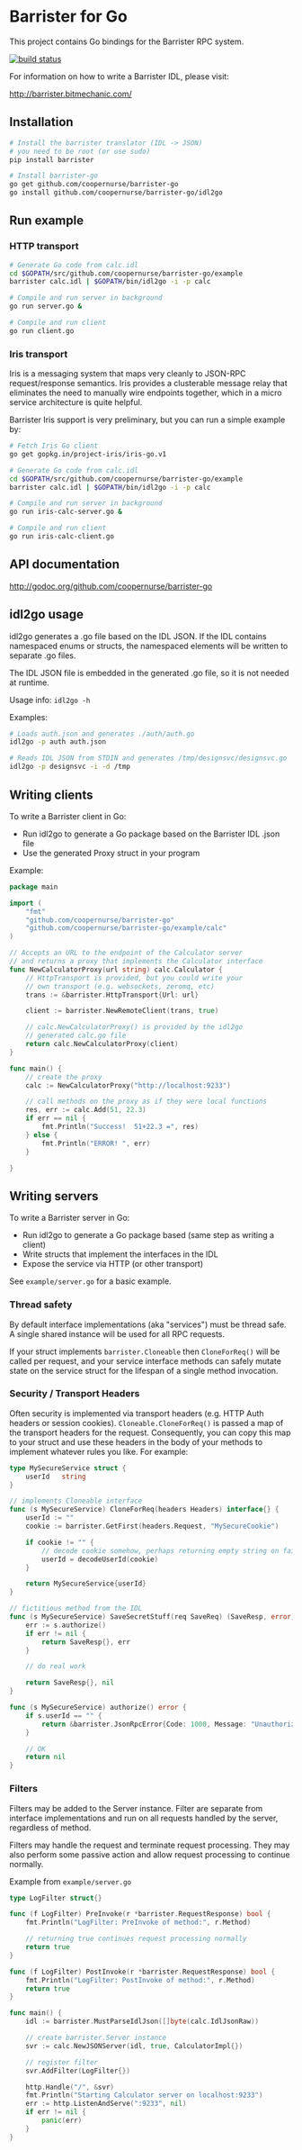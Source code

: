 # Barrister for Go

This project contains Go bindings for the Barrister RPC system.

[![build status](https://secure.travis-ci.org/coopernurse/barrister-go.png)](http://travis-ci.org/coopernurse/barrister-go)

For information on how to write a Barrister IDL, please visit:

http://barrister.bitmechanic.com/

## Installation

```sh
# Install the barrister translator (IDL -> JSON)
# you need to be root (or use sudo)
pip install barrister

# Install barrister-go
go get github.com/coopernurse/barrister-go
go install github.com/coopernurse/barrister-go/idl2go
```

## Run example

### HTTP transport

```sh
# Generate Go code from calc.idl
cd $GOPATH/src/github.com/coopernurse/barrister-go/example
barrister calc.idl | $GOPATH/bin/idl2go -i -p calc

# Compile and run server in background
go run server.go &

# Compile and run client
go run client.go
```

### Iris transport

Iris is a messaging system that maps very cleanly to JSON-RPC request/response semantics.
Iris provides a clusterable message relay that eliminates the need to manually wire 
endpoints together, which in a micro service architecture is quite helpful.

Barrister Iris support is very preliminary, but you can run a simple example by:

```sh
# Fetch Iris Go client
go get gopkg.in/project-iris/iris-go.v1

# Generate Go code from calc.idl
cd $GOPATH/src/github.com/coopernurse/barrister-go/example
barrister calc.idl | $GOPATH/bin/idl2go -i -p calc

# Compile and run server in background
go run iris-calc-server.go &

# Compile and run client
go run iris-calc-client.go

```

## API documentation

http://godoc.org/github.com/coopernurse/barrister-go

## idl2go usage

idl2go generates a .go file based on the IDL JSON.  If the IDL contains namespaced 
enums or structs, the namespaced elements will be written to separate .go files.

The IDL JSON file is embedded in the generated .go file, so it is not needed
at runtime.

Usage info: `idl2go -h`

Examples:

```sh
# Loads auth.json and generates ./auth/auth.go
idl2go -p auth auth.json

# Reads IDL JSON from STDIN and generates /tmp/designsvc/designsvc.go
idl2go -p designsvc -i -d /tmp
```
## Writing clients

To write a Barrister client in Go:

* Run idl2go to generate a Go package based on the Barrister IDL .json file
* Use the generated Proxy struct in your program

Example:

```go
package main

import (
	"fmt"
	"github.com/coopernurse/barrister-go"
	"github.com/coopernurse/barrister-go/example/calc"
)

// Accepts an URL to the endpoint of the Calculator server
// and returns a proxy that implements the Calculator interface
func NewCalculatorProxy(url string) calc.Calculator {
    // HttpTransport is provided, but you could write your
    // own transport (e.g. websockets, zeromq, etc)
	trans := &barrister.HttpTransport{Url: url}

	client := barrister.NewRemoteClient(trans, true)

	// calc.NewCalculatorProxy() is provided by the idl2go
	// generated calc.go file
	return calc.NewCalculatorProxy(client)
}

func main() {
    // create the proxy
	calc := NewCalculatorProxy("http://localhost:9233")

    // call methods on the proxy as if they were local functions
	res, err := calc.Add(51, 22.3)
	if err == nil {
		fmt.Println("Success!  51+22.3 =", res)
	} else {
		fmt.Println("ERROR! ", err)
	}

}
```

## Writing servers

To write a Barrister server in Go:

* Run idl2go to generate a Go package based (same step as writing a client)
* Write structs that implement the interfaces in the IDL
* Expose the service via HTTP (or other transport)

See `example/server.go` for a basic example.

### Thread safety

By default interface implementations (aka "services") must be thread safe.
A single shared instance will be used for all RPC requests.

If your struct implements `barrister.Cloneable` then `CloneForReq()` will
be called per request, and your service interface methods can safely
mutate state on the service struct for the lifespan of a single method
invocation.

### Security / Transport Headers

Often security is implemented via transport headers (e.g. HTTP Auth headers
or session cookies).  `Cloneable.CloneForReq()` is passed a map of the
transport headers for the request.  Consequently, you can copy this map
to your struct and use these headers in the body of your methods to 
implement whatever rules you like.  For example:

```go
type MySecureService struct {
	userId   string
}

// implements Cloneable interface
func (s MySecureService) CloneForReq(headers Headers) interface{} {
	userId := ""
	cookie := barrister.GetFirst(headers.Request, "MySecureCookie")

	if cookie != "" {
		// decode cookie somehow, perhaps returning empty string on failure
        userId = decodeUserId(cookie)
	}

	return MySecureService{userId}
}

// fictitious method from the IDL
func (s MySecureService) SaveSecretStuff(req SaveReq) (SaveResp, error) {
	err := s.authorize()
	if err != nil {
	    return SaveResp{}, err
	}

	// do real work

	return SaveResp{}, nil
}

func (s MySecureService) authorize() error {
	if s.userId == "" {
        return &barrister.JsonRpcError{Code: 1000, Message: "Unauthorized"}
	}

    // OK
	return nil
}
```

### Filters

Filters may be added to the Server instance.  Filter are separate from interface
implementations and run on all requests handled by the server, regardless of 
method.

Filters may handle the request and terminate request processing.  They may also 
perform some passive action and allow request processing to continue normally.

Example from `example/server.go`

```go
type LogFilter struct{}

func (f LogFilter) PreInvoke(r *barrister.RequestResponse) bool {
	fmt.Println("LogFilter: PreInvoke of method:", r.Method)

	// returning true continues request processing normally
	return true
}

func (f LogFilter) PostInvoke(r *barrister.RequestResponse) bool {
	fmt.Println("LogFilter: PostInvoke of method:", r.Method)
	return true
}

func main() {
	idl := barrister.MustParseIdlJson([]byte(calc.IdlJsonRaw))

	// create barrister.Server instance
	svr := calc.NewJSONServer(idl, true, CalculatorImpl{})

	// register filter
	svr.AddFilter(LogFilter{})

	http.Handle("/", &svr)
	fmt.Println("Starting Calculator server on localhost:9233")
	err := http.ListenAndServe(":9233", nil)
	if err != nil {
		panic(err)
	}
}
```
